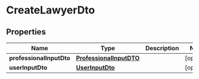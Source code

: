 # CreateLawyerDto

## Properties
Name | Type | Description | Notes
------------ | ------------- | ------------- | -------------
**professionalInputDto** | [**ProfessionalInputDTO**](ProfessionalInputDTO.md) |  |  [optional]
**userInputDto** | [**UserInputDto**](UserInputDto.md) |  |  [optional]
